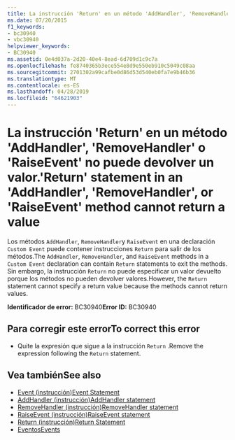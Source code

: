 ```yaml
---
title: La instrucción 'Return' en un método 'AddHandler', 'RemoveHandler' o 'RaiseEvent' no puede devolver un valor.
ms.date: 07/20/2015
f1_keywords:
- bc30940
- vbc30940
helpviewer_keywords:
- BC30940
ms.assetid: 0e4d037a-2d20-40e4-8ead-6d709d1c9c7a
ms.openlocfilehash: fe8740365b3ece554e8d9e550eb910c5049c08aa
ms.sourcegitcommit: 2701302a99cafbe0d86d53d540eb0fa7e9b46b36
ms.translationtype: MT
ms.contentlocale: es-ES
ms.lasthandoff: 04/28/2019
ms.locfileid: "64621903"
---
```

# <a name="return-statement-in-an-addhandler-removehandler-or-raiseevent-method-cannot-return-a-value"></a><span data-ttu-id="288a9-102">La instrucción 'Return' en un método 'AddHandler', 'RemoveHandler' o 'RaiseEvent' no puede devolver un valor.</span><span class="sxs-lookup"><span data-stu-id="288a9-102">'Return' statement in an 'AddHandler', 'RemoveHandler', or 'RaiseEvent' method cannot return a value</span></span>
<span data-ttu-id="288a9-103">Los métodos `AddHandler`, `RemoveHandler`y `RaiseEvent` en una declaración `Custom Event` puede contener instrucciones `Return` para salir de los métodos.</span><span class="sxs-lookup"><span data-stu-id="288a9-103">The `AddHandler`, `RemoveHandler`, and `RaiseEvent` methods in a `Custom Event` declaration can contain `Return` statements to exit the methods.</span></span> <span data-ttu-id="288a9-104">Sin embargo, la instrucción `Return` no puede especificar un valor devuelto porque los métodos no pueden devolver valores.</span><span class="sxs-lookup"><span data-stu-id="288a9-104">However, the `Return` statement cannot specify a return value because the methods cannot return values.</span></span>  
  
 <span data-ttu-id="288a9-105">**Identificador de error:** BC30940</span><span class="sxs-lookup"><span data-stu-id="288a9-105">**Error ID:** BC30940</span></span>  
  
## <a name="to-correct-this-error"></a><span data-ttu-id="288a9-106">Para corregir este error</span><span class="sxs-lookup"><span data-stu-id="288a9-106">To correct this error</span></span>  
  
- <span data-ttu-id="288a9-107">Quite la expresión que sigue a la instrucción `Return` .</span><span class="sxs-lookup"><span data-stu-id="288a9-107">Remove the expression following the `Return` statement.</span></span>  
  
## <a name="see-also"></a><span data-ttu-id="288a9-108">Vea también</span><span class="sxs-lookup"><span data-stu-id="288a9-108">See also</span></span>

- [<span data-ttu-id="288a9-109">Event (instrucción)</span><span class="sxs-lookup"><span data-stu-id="288a9-109">Event Statement</span></span>](../../visual-basic/language-reference/statements/event-statement.md)
- [<span data-ttu-id="288a9-110">AddHandler (instrucción)</span><span class="sxs-lookup"><span data-stu-id="288a9-110">AddHandler statement</span></span>](~/docs/visual-basic/language-reference/statements/addhandler-statement.md)
- [<span data-ttu-id="288a9-111">RemoveHandler (instrucción)</span><span class="sxs-lookup"><span data-stu-id="288a9-111">RemoveHandler statement</span></span>](~/docs/visual-basic/language-reference/statements/removehandler-statement.md)
- [<span data-ttu-id="288a9-112">RaiseEvent (instrucción)</span><span class="sxs-lookup"><span data-stu-id="288a9-112">RaiseEvent statement</span></span>](~/docs/visual-basic/language-reference/statements/raiseevent-statement.md)
- [<span data-ttu-id="288a9-113">Return (instrucción)</span><span class="sxs-lookup"><span data-stu-id="288a9-113">Return Statement</span></span>](../../visual-basic/language-reference/statements/return-statement.md)
- [<span data-ttu-id="288a9-114">Eventos</span><span class="sxs-lookup"><span data-stu-id="288a9-114">Events</span></span>](../../visual-basic/programming-guide/language-features/events/index.md)
